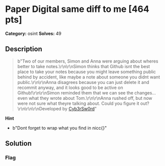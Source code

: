 # Paper Digital same diff to me [464 pts]

**Category:** osint
**Solves:** 49

## Description
>b"Two of our members, Simon and Anna were arguing about wheres better to take notes.\r\n\r\nSimon thinks that Github isnt the best place to take your notes because you might leave something public behind by accident, like maybe a note about someone you didnt want public.\r\n\r\nAnna disagrees because you can just delete it and recommit anyway, and it looks good to be active on Github!\r\n\r\nSimon reminded them that we can see the changes... even what they wrote about Tom.\r\n\r\nAnna rushed off, but now were not sure what theyre talking about. Could you figure it out?\r\n\r\n\r\nDeveloped by [Cyb3rSw0rd](https://github.com/AlfredSimpson)"

**Hint**
* b"Dont forget to wrap what you find in nicc{}"

## Solution

### Flag

